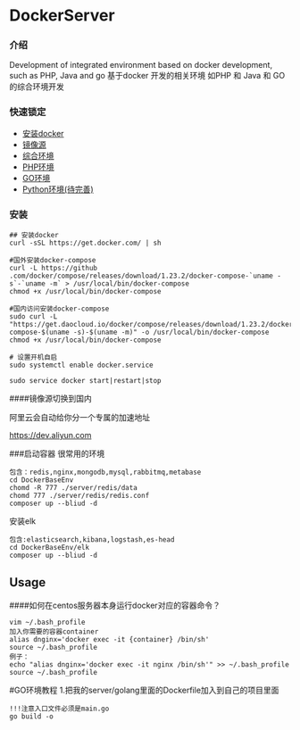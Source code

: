 # DockerServer

### <font face="黑体">介绍</font>
Development of integrated environment based on docker development, such as PHP, Java and go  基于docker 开发的相关环境 如PHP 和 Java 和 GO的综合环境开发

### 快速锁定
* [安装docker](#安装)
* [镜像源](#镜像源切换到国内)
* [综合环境](#启动容器)
* [PHP环境](#PHP环境)
* [GO环境](#GO环境)
* [Python环境(待完善)](#Python环境)

### 安装
```shell
## 安装docker
curl -sSL https://get.docker.com/ | sh
     
#国外安装docker-compose
curl -L https://github  .com/docker/compose/releases/download/1.23.2/docker-compose-`uname -s`-`uname -m` > /usr/local/bin/docker-compose
chmod +x /usr/local/bin/docker-compose

#国内访问安装docker-compose
sudo curl -L "https://get.daocloud.io/docker/compose/releases/download/1.23.2/docker-compose-$(uname -s)-$(uname -m)" -o /usr/local/bin/docker-compose
chmod +x /usr/local/bin/docker-compose  
       
# 设置开机自启
sudo systemctl enable docker.service
 
sudo service docker start|restart|stop     
```

####镜像源切换到国内


阿里云会自动给你分一个专属的加速地址

https://dev.aliyun.com



###启动容器
很常用的环境


```shell
包含：redis,nginx,mongodb,mysql,rabbitmq,metabase
cd DockerBaseEnv
chomd -R 777 ./server/redis/data
chomd 777 ./server/redis/redis.conf
composer up --bliud -d
```

安装elk
```shell
包含:elasticsearch,kibana,logstash,es-head
cd DockerBaseEnv/elk
composer up --bliud -d
```
## Usage
####如何在centos服务器本身运行docker对应的容器命令？
```
vim ~/.bash_profile
加入你需要的容器container
alias dnginx='docker exec -it {container} /bin/sh'
source ~/.bash_profile
例子：
echo "alias dnginx='docker exec -it nginx /bin/sh'" >> ~/.bash_profile
source ~/.bash_profile
```


#GO环境教程
1.把我的server/golang里面的Dockerfile加入到自己的项目里面  
```$xslt
!!!注意入口文件必须是main.go
go build -o 
```


